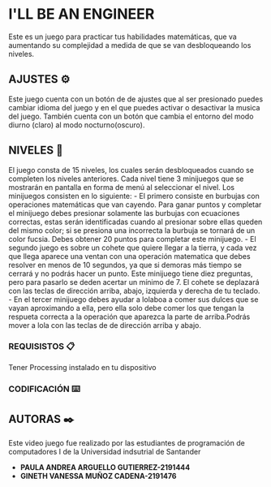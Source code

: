 # I'LL BE AN ENGINEER

Este es un juego para practicar tus habilidades matemáticas, que va aumentando su complejidad a medida de que se van desbloqueando los niveles.

## AJUSTES ⚙️
Este juego cuenta con un botón de de ajustes que al ser presionado puedes cambiar idioma del juego y en el que puedes activar o desactivar la
musica del juego. También cuenta con un botón que cambia el entorno del modo diurno (claro) al modo nocturno(oscuro). 

## NIVELES 🚀
El juego consta de 15 niveles, los cuales serán desbloqueados cuando se completen los niveles anteriores.
Cada nivel tiene 3 minijuegos que se mostrarán en pantalla en forma de menú al seleccionar el nivel. Los minijuegos consisten en lo siguiente:
    - El primero consiste en burbujas con operaciones matemáticas que van cayendo. Para ganar puntos y completar el minijuego debes 
      presionar solamente las burbujas con ecuaciones correctas, estas serán identificadas cuando al presionar sobre ellas queden del mismo color; 
      si se presiona una incorrecta la burbuja se tornará de un color fucsia. Debes obtener 20 puntos para completar este minijuego.
    - El segundo juego es sobre un cohete que quiere llegar a la tierra, y cada vez que llega aparece una ventan con una operación matematica que 
     debes resolver en menos de 10 segundos, ya que si demoras más tiempo se cerrará y no podrás hacer un punto. Este minijuego tiene diez preguntas,
     pero para pasarlo se deden acertar un mínimo de 7. El cohete se deplazará con las teclas de dirección arriba, abajo, izquierda y derecha de tu teclado.
    - En el tercer minijuego debes ayudar a lolaboa a comer sus dulces que se vayan aproximando a ella, pero ella solo debe comer los que tengan la 
     respueta correcta a la operación  que aparezca la parte de arriba.Podrás mover a lola con las teclas de de dirección arriba y abajo.
  

### REQUISISTOS 📋

Tener Processing instalado en tu dispositivo


### CODIFICACIÓN ⌨️




## AUTORAS ✒️
Este video juego fue realizado por las estudiantes de programación de computadores I de la Universidad indsutrial de Santander

* **PAULA ANDREA ARGUELLO GUTIERREZ-2191444**
* **GINETH VANESSA MUÑOZ CADENA-2191476** 




